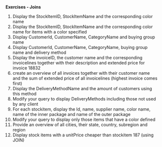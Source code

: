 **Exercises - Joins**

1. Display the StockItemID, StockItemName and the corresponding color name
2. Display the StockItemID, StockItemName and the corresponding color name for items with a color specified
3. Display CustomerId, CustomerName, CategoryName and buying group name 
4. Display CustomerId, CustomerName, CategoryName, buying group name and delivery method
5. Display the invoiceID, the customer name and the corresponding invoicelines together with their description and extended price for invoice 18832
6. create an overview of all invoices together with their customer name and the sum of extended price of all invoicelines (highest invoice comes first) 
7. Display the DeliveryMethodName and the amount of customers using this method
8. Modify your query to display DeliveryMethods including those not used by any client
9. For each stockitem, display the Id, name, supplier name, color name, name of the inner package and name of the outer package
10. Modify your query to display only those items that have a color defined
11. Provide an overview of all cities, their state, country, subregion and region
12. Display stock items with a unitPrice cheaper than stockitem 187 (using JOIN)